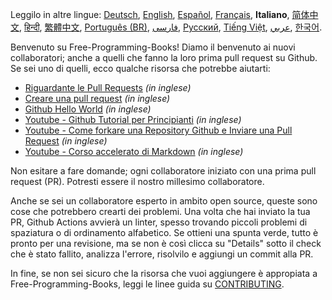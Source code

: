 Leggilo in altre lingue: [Deutsch](HOWTO-de.md), [English](HOWTO.md), [Español](HOWTO-es.md), [Français](HOWTO-fr.md), **Italiano**, [简体中文](HOWTO-zh.md), [हिन्दी](HOWTO-hi.md), [繁體中文](HOWTO-zh_TW.md), [Português (BR)](HOWTO-pt_BR.md), [فارسی](HOWTO-fa_IR.md), [Русский](HOWTO-ru.md), [Tiếng Việt](HOWTO-vi.md), [عربي](HOWTO-ar.md), [한국어](HOWTO-kr.md).

Benvenuto su Free-Programming-Books! Diamo il benvenuto ai nuovi collaboratori; anche a quelli che fanno la loro prima pull request su Github. Se sei uno di quelli, ecco qualche risorsa che potrebbe aiutarti:

- [Riguardante le Pull Requests](https://help.github.com/articles/about-pull-requests/) _(in inglese)_
- [Creare una pull request](https://docs.github.com/en/free-pro-team@latest/github/collaborating-with-issues-and-pull-requests/creating-a-pull-request) _(in inglese)_
- [Github Hello World](https://guides.github.com/activities/hello-world/) _(in inglese)_
- [Youtube - Github Tutorial per Principianti](https://www.youtube.com/watch?v=0fKg7e37bQE) _(in inglese)_
- [Youtube - Come forkare una Repository Github e Inviare una Pull Request](https://www.youtube.com/watch?v=G1I3HF4YWEw) _(in inglese)_
- [Youtube - Corso accelerato di Markdown](https://www.youtube.com/watch?v=HUBNt18RFbo) _(in inglese)_

Non esitare a fare domande; ogni collaboratore iniziato con una prima pull request (PR). Potresti essere il nostro millesimo collaboratore.

Anche se sei un collaboratore esperto in ambito open source, queste sono cose che potrebbero crearti dei problemi. Una volta che hai inviato la tua PR, Github Actions avvierà un linter, spesso trovando piccoli problemi di spaziatura o di ordinamento alfabetico. Se ottieni una spunta verde, tutto è pronto per una revisione, ma se non è così clicca su "Details" sotto il check che è stato fallito, analizza l'errore, risolvilo e aggiungi un commit alla PR.

In fine, se non sei sicuro che la risorsa che vuoi aggiungere è appropiata a Free-Programming-Books, leggi le linee guida su [CONTRIBUTING](CONTRIBUTING-it.md).
